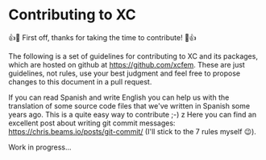 # Contributing to XC

:+1::tada: First off, thanks for taking the time to contribute! :tada::+1:

The following is a set of guidelines for contributing to XC and its packages, which are hosted on github at https://github.com/xcfem.
These are just guidelines, not rules, use your best judgment and feel free to propose changes to this document in a pull request.

If you can read Spanish and write English you can help us with the translation of some source code files that we've written in Spanish some years ago. This is a quite easy way to contribute ;-)
 z
Here you can find an excellent post about writing git commit messages: https://chris.beams.io/posts/git-commit/ (I'll stick to the 7 rules myself :wink:).

Work in progress...
